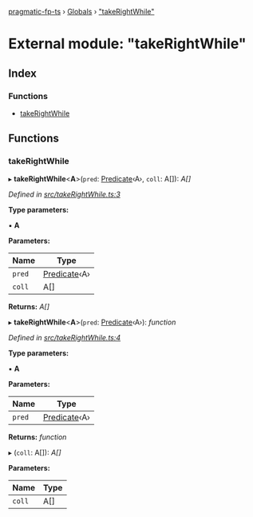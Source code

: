 [pragmatic-fp-ts](../README.md) › [Globals](../globals.md) › ["takeRightWhile"](_takerightwhile_.md)

# External module: "takeRightWhile"

## Index

### Functions

* [takeRightWhile](_takerightwhile_.md#takerightwhile)

## Functions

###  takeRightWhile

▸ **takeRightWhile**<**A**>(`pred`: [Predicate](_types_.md#predicate)‹A›, `coll`: A[]): *A[]*

*Defined in [src/takeRightWhile.ts:3](https://github.com/hermann-p/pragmatic-fp-ts/blob/ce213e6/src/takeRightWhile.ts#L3)*

**Type parameters:**

▪ **A**

**Parameters:**

Name | Type |
------ | ------ |
`pred` | [Predicate](_types_.md#predicate)‹A› |
`coll` | A[] |

**Returns:** *A[]*

▸ **takeRightWhile**<**A**>(`pred`: [Predicate](_types_.md#predicate)‹A›): *function*

*Defined in [src/takeRightWhile.ts:4](https://github.com/hermann-p/pragmatic-fp-ts/blob/ce213e6/src/takeRightWhile.ts#L4)*

**Type parameters:**

▪ **A**

**Parameters:**

Name | Type |
------ | ------ |
`pred` | [Predicate](_types_.md#predicate)‹A› |

**Returns:** *function*

▸ (`coll`: A[]): *A[]*

**Parameters:**

Name | Type |
------ | ------ |
`coll` | A[] |
